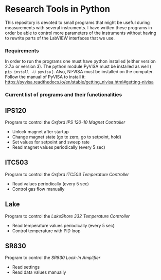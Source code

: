 # Research Tools in Python
This repository is devoted to small programs that might be useful during measurements with several instruments. I have written these programs in order be able to control more parameters of the instruments without having to rewrite parts of the LabVIEW interfaces that we use. 

### Requirements
In order to run the programs one must have python installed (either version 2.7.x or version 3). The python module PyVISA must be installed as well ( `pip install -U pyvisa` ). Also, NI-VISA must be installed on the computer. Follow the manual of PyVISA to install it: <https://pyvisa.readthedocs.io/en/stable/getting_nivisa.html#getting-nivisa>

### Current list of programs and their functionalities
**IPS120**
---
Program to control the _Oxford IPS 120-10 Magnet Controller_
* Unlock magnet after startup
* Change magnet state (go to zero, go to setpoint, hold)
* Set values for setpoint and sweep rate
* Read magnet values periodically (every 5 sec)

**ITC503**
---
Program to control the _Oxford ITC503 Temperature Controller_
* Read values periodically (every 5 sec)
* Control gas flow manually

**Lake**
---
Program to control the _LakeShore 332 Temperature Controller_
* Read temperature values periodically (every 5 sec)
* Control temperature with PID loop

**SR830**
---
Program to control the _SR830 Lock-In Amplifier_
* Read settings
* Read data values manually
